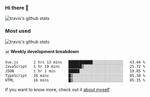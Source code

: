 ### Hi there 👋

<!--
**HondryTravis/HondryTravis** is a ✨ _special_ ✨ repository because its `README.md` (this file) appears on your GitHub profile.

Here are some ideas to get you started:

- 🔭 I’m currently working on ...
- 🌱 I’m currently learning ...
- 👯 I’m looking to collaborate on ...
- 🤔 I’m looking for help with ...
- 💬 Ask me about ...
- 📫 How to reach me: ...
- 😄 Pronouns: ...
- ⚡ Fun fact: ...
-->

![travis's github stats](https://github-readme-stats.vercel.app/api?username=HondryTravis&hide=stars)
### Most used
![travis's github stats](https://github-readme-stats.anuraghazra1.vercel.app/api/top-langs/?username=HondryTravis&layout=compact&hide_title=true)

📊 **Weekly development breakdown**

<!--START_SECTION:waka-->

```txt
Vue.js       2 hrs 13 mins   ███████████░░░░░░░░░░░░░░   43.44 %
JavaScript   1 hr 19 mins    ██████▒░░░░░░░░░░░░░░░░░░   25.72 %
JSON         1 hr 1 min      █████░░░░░░░░░░░░░░░░░░░░   19.85 %
TypeScript   16 mins         █▒░░░░░░░░░░░░░░░░░░░░░░░   05.38 %
HTML         16 mins         █▒░░░░░░░░░░░░░░░░░░░░░░░   05.35 %
```

<!--END_SECTION:waka-->

If you want to know more, check out it [about myself](https://hondrytravis.github.io/)
